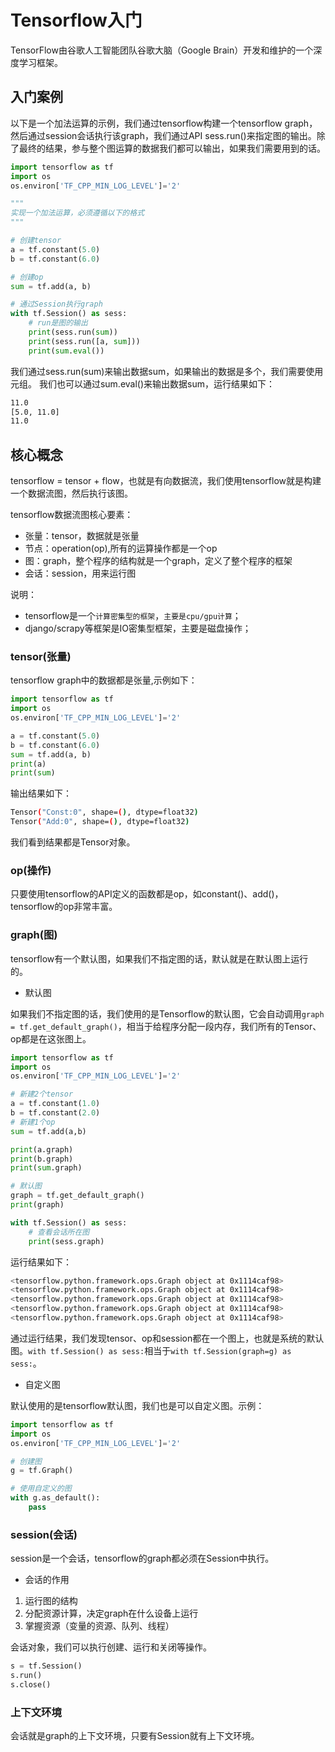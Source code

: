 # Tensorflow入门

TensorFlow由谷歌人工智能团队谷歌大脑（Google Brain）开发和维护的一个深度学习框架。

## 入门案例

以下是一个加法运算的示例，我们通过tensorflow构建一个tensorflow graph，然后通过session会话执行该graph，我们通过API sess.run()来指定图的输出。除了最终的结果，参与整个图运算的数据我们都可以输出，如果我们需要用到的话。

```python
import tensorflow as tf
import os
os.environ['TF_CPP_MIN_LOG_LEVEL']='2'

"""
实现一个加法运算，必须遵循以下的格式
"""

# 创建tensor
a = tf.constant(5.0)
b = tf.constant(6.0)

# 创建op
sum = tf.add(a, b)

# 通过Session执行graph
with tf.Session() as sess:
    # run是图的输出
    print(sess.run(sum))
    print(sess.run([a, sum]))
    print(sum.eval())
```

我们通过sess.run(sum)来输出数据sum，如果输出的数据是多个，我们需要使用元组。
我们也可以通过sum.eval()来输出数据sum，运行结果如下：

```bash
11.0
[5.0, 11.0]
11.0
```

## 核心概念

tensorflow = tensor + flow，也就是有向数据流，我们使用tensorflow就是构建一个数据流图，然后执行该图。

tensorflow数据流图核心要素：

- 张量：tensor，数据就是张量
- 节点：operation(op),所有的运算操作都是一个op
- 图：graph，整个程序的结构就是一个graph，定义了整个程序的框架
- 会话：session，用来运行图

说明：

- tensorflow是一个`计算密集型的框架`，`主要是cpu/gpu计算`；
- django/scrapy等框架是IO密集型框架，主要是磁盘操作；

### tensor(张量)

tensorflow graph中的数据都是张量,示例如下：

```python
import tensorflow as tf
import os
os.environ['TF_CPP_MIN_LOG_LEVEL']='2'

a = tf.constant(5.0)
b = tf.constant(6.0)
sum = tf.add(a, b)
print(a)
print(sum)
```

输出结果如下：

```bash
Tensor("Const:0", shape=(), dtype=float32)
Tensor("Add:0", shape=(), dtype=float32)
```

我们看到结果都是Tensor对象。

### op(操作)

只要使用tensorflow的API定义的函数都是op，如constant()、add()，tensorflow的op非常丰富。

### graph(图)

tensorflow有一个默认图，如果我们不指定图的话，默认就是在默认图上运行的。

- 默认图

如果我们不指定图的话，我们使用的是Tensorflow的默认图，它会自动调用`graph = tf.get_default_graph()`，相当于给程序分配一段内存，我们所有的Tensor、op都是在这张图上。

```python
import tensorflow as tf
import os
os.environ['TF_CPP_MIN_LOG_LEVEL']='2'

# 新建2个tensor
a = tf.constant(1.0)
b = tf.constant(2.0)
# 新建1个op
sum = tf.add(a,b)

print(a.graph)
print(b.graph)
print(sum.graph)

# 默认图
graph = tf.get_default_graph()
print(graph)

with tf.Session() as sess:
    # 查看会话所在图
    print(sess.graph)  
```

运行结果如下：

```bash
<tensorflow.python.framework.ops.Graph object at 0x1114caf98>
<tensorflow.python.framework.ops.Graph object at 0x1114caf98>
<tensorflow.python.framework.ops.Graph object at 0x1114caf98>
<tensorflow.python.framework.ops.Graph object at 0x1114caf98>
<tensorflow.python.framework.ops.Graph object at 0x1114caf98>
```

通过运行结果，我们发现tensor、op和session都在一个图上，也就是系统的默认图。`with tf.Session() as sess:`相当于`with tf.Session(graph=g) as sess:`。

- 自定义图

默认使用的是tensorflow默认图，我们也是可以自定义图。示例：

```python
import tensorflow as tf
import os
os.environ['TF_CPP_MIN_LOG_LEVEL']='2'

# 创建图
g = tf.Graph()

# 使用自定义的图
with g.as_default():
    pass
```

### session(会话)

session是一个会话，tensorflow的graph都必须在Session中执行。

- 会话的作用

1. 运行图的结构
2. 分配资源计算，决定graph在什么设备上运行
3. 掌握资源（变量的资源、队列、线程）

会话对象，我们可以执行创建、运行和关闭等操作。

```python
s = tf.Session()
s.run()
s.close()
```

### 上下文环境

会话就是graph的上下文环境，只要有Session就有上下文环境。
